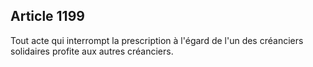 Article 1199
----
Tout acte qui interrompt la prescription à l'égard de l'un des créanciers
solidaires profite aux autres créanciers.
